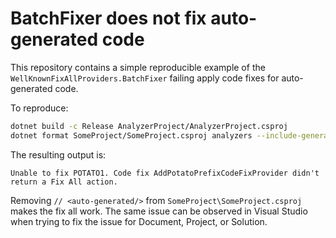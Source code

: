 # BatchFixer does not fix auto-generated code

This repository contains a simple reproducible example of the `WellKnownFixAllProviders.BatchFixer` failing apply code fixes for auto-generated code.

To reproduce:

```sh
dotnet build -c Release AnalyzerProject/AnalyzerProject.csproj
dotnet format SomeProject/SomeProject.csproj analyzers --include-generated --diagnostics POTATO1
```

The resulting output is:

```
Unable to fix POTATO1. Code fix AddPotatoPrefixCodeFixProvider didn't return a Fix All action.
```

Removing `// <auto-generated/>` from `SomeProject\SomeProject.csproj` makes the fix all work.
The same issue can be observed in Visual Studio when trying to fix the issue for Document, Project, or Solution.

